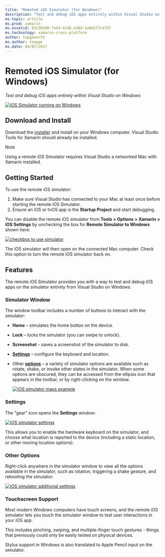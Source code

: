 ```yaml
---
title: "Remoted iOS Simulator (for Windows)"
description: "Test and debug iOS apps entirely within Visual Studio on Windows"
ms.topic: article
ms.prod: xamarin
ms.assetid: 63c50190-7e54-4140-a30d-1a0e577c47d7
ms.technology: xamarin-cross-platform
author: topgenorth
ms.author: toopge
ms.date: 04/07/2017
---
```


# Remoted iOS Simulator (for Windows)

_Test and debug iOS apps entirely within Visual Studio on Windows_

[![](ios-simulator-images/hero-sml.png "iOS Simulator running on Windows")](ios-simulator-images/hero.png#lightbox)

## Download and Install

Download the [installer](https://dl.xamarin.com/xamarin-simulator/Xamarin.Simulator.Installer.msi)
and install on your Windows computer. Visual Studio Tools for Xamarin should already be installed.

> [!NOTE]
> Using a remote iOS Simulator requires Visual Studio a networked Mac with Xamarin installed.

## Getting Started

To use the remote iOS simulator:

1. Make sure Visual Studio has connected to your Mac at least once before starting the remote iOS Simulator.
2. Ensure an iOS or tvOS app is the **Startup Project** and start debugging.

You can disable the remote iOS simulator from **Tools > Options > Xamarin > iOS Settings**
by unchecking the box for **Remote Simulator to Windows** shown here:

[![](ios-simulator-images/options-sml.png "checkbox to use simulator")](ios-simulator-images/options.png#lightbox)

The iOS simulator will then open on the connected Mac computer. Check this option to
turn the remote iOS simulator back on.

## Features

The remote iOS Simulator provides you with a way to test and debug
iOS apps on the simulator entirely from Visual Studio on Windows.

### Simulator Window

The window toolbar includes a number of buttons to interact with the simulator:

- **Home** – simulates the home button on the device.
- **Lock** – locks the simulator (you can swipe to unlock).
- **Screenshot** – saves a screenshot of the simulator to disk.
- [**Settings**](#settings) – configure the keyboard and location.
 - Other [**options**](#options) – a variety of simulator options are available such as rotate, shake, or invoke other states in the simulator. When some options are obscured, they can be accessed from the ellipsis icon that appears in the toolbar, or by right-clicking on the window.

	[![](ios-simulator-images/maps-app-sml.png "iOS simulator maps example")](ios-simulator-images/maps-app.png#lightbox)


### Settings

The "gear" icon opens the **Settings** window:

[![](ios-simulator-images/settings-sml.png "iOS simulator settings")](ios-simulator-images/settings.png#lightbox)

This allows you to enable the hardware keyboard on the simulator, and
choose what location is reported to the device (including a static location, or
other moving location options).



### Other Options

Right-click anywhere in the simulator window to view all the options available in the simulator, such as
rotation, triggering a shake gesture, and rebooting the simulator:

[![](ios-simulator-images/more-sml.png "iOS simulator additional settings")](ios-simulator-images/more.png#lightbox)

### Touchscreen Support

Most modern Windows computers have touch screens, and the remote iOS simulator
lets you touch the simulator window to test user interactions in your iOS app.

This includes pinching, swiping, and multiple-finger touch gestures - things that
previously could only be easily tested on physical devices.

Stylus support in Windows is also translated to Apple Pencil input on the simulator.

<!--
<a name="knownissues" />

# Known Issues

 - Apple Watch devices may show in the Visual Studio device list, but are not yet supported.
 - Launching in **Release** mode may also start Apple’s simulator on the networked Mac.
 - Closing the remote iOS Simulator on Windows will not immediately stop debugging in Visual Studio. Stop debugging manually from the menu or the red button.
 - Opening too many different simulators simultaneously will produce unexpected results.
 - Exception of type `Foundation.NSErrorException` may be thrown while launching Simulators. Workaround is to kill csproxy (server process) on the Mac host and re-deploy to the simulator.
 - Performance may be slower when using Xcode 8
-->
